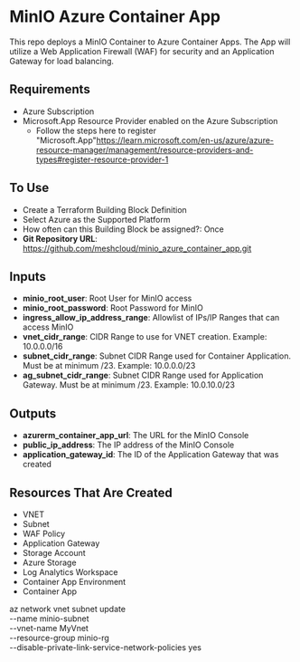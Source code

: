 # MinIO Azure Container App

This repo deploys a MinIO Container to Azure Container Apps. The App will utilize a Web Application Firewall (WAF) for security and an Application Gateway for load balancing.

## Requirements
- Azure Subscription
- Microsoft.App Resource Provider enabled on the Azure Subscription
  - Follow the steps here to register "Microsoft.App"https://learn.microsoft.com/en-us/azure/azure-resource-manager/management/resource-providers-and-types#register-resource-provider-1

## To Use
- Create a Terraform Building Block Definition
- Select Azure as the Supported Platform
- How often can this Building Block be assigned?: Once
- **Git Repository URL**: https://github.com/meshcloud/minio_azure_container_app.git

## Inputs
- **minio_root_user**: Root User for MinIO access
- **minio_root_password**: Root Password for MinIO
- **ingress_allow_ip_address_range**: Allowlist of IPs/IP Ranges that can access MinIO
- **vnet_cidr_range**: CIDR Range to use for VNET creation. Example: 10.0.0.0/16
- **subnet_cidr_range**: Subnet CIDR Range used for Container Application. Must be at minimum /23. Example: 10.0.0.0/23
- **ag_subnet_cidr_range**: Subnet CIDR Range used for Application Gateway. Must be at minimum /23. Example: 10.0.10.0/23

## Outputs
- **azurerm_container_app_url**: The URL for the MinIO Console
- **public_ip_address**: The IP address of the MinIO Console
- **application_gateway_id**: The ID of the Application Gateway that was created

## Resources That Are Created
- VNET
- Subnet
- WAF Policy
- Application Gateway
- Storage Account
- Azure Storage
- Log Analytics Workspace
- Container App Environment
- Container App







az network vnet subnet update \
          --name minio-subnet \
          --vnet-name MyVnet \
          --resource-group minio-rg \
          --disable-private-link-service-network-policies yes